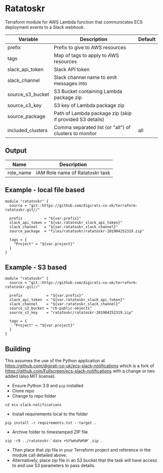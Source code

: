 # Ratatoskr

Terraform module for AWS Lambda function that communicates ECS deployment events to a Slack webhook.

| Variable          | Description                                              | Default |
|-------------------|----------------------------------------------------------|---------|
| prefix            | Prefix to give to AWS resources                          |         |
| tags              | Map of tags to apply to AWS resources                    |         |
| slack_api_token   | Slack API token                                          |         |
| slack_channel     | Slack channel name to emit messages into                 |         |
| source_s3_bucket  | S3 Bucket containing Lambda package zip                  |         |
| source_s3_key     | S3 key of Lambda package zip                             |         |
| source_package    | Path of Lambda package zip (skip if provided S3 details) |         |
| included_clusters | Comma separated list (or "all") of clusters to monitor   | all     |

## Output

| Name      | Description                     |
|-----------|---------------------------------|
| role_name | IAM Role name of Ratatoskr task |

## Example - local file based

```
module "ratatoskr" {
  source = "git::https://github.com/digirati-co-uk/terraform-ratatoskr.git//"

  prefix          = "${var.prefix}"
  slack_api_token = "${var.ratatoskr_slack_api_token}"
  slack_channel   = "${var.ratatoskr_slack_channel}"
  source_package  = "files/ratatoskr/ratatoskr-201904252319.zip"

  tags = {
    "Project" = "${var.project}"
  }
}
```

## Example - S3 based

```
module "ratatoskr" {
  source = "git::https://github.com/digirati-co-uk/terraform-ratatoskr.git//"

  prefix           = "${var.prefix}"
  slack_api_token  = "${var.ratatoskr_slack_api_token}"
  slack_channel    = "${var.ratatoskr_slack_channel}"
  source_s3_bucket = "ch-public-objects"
  source_s3_key    = "ratatoskr/ratatoskr-201904252319.zip"

  tags = {
    "Project" = "${var.project}"
  }
}
```

## Building

This assumes the use of the Python application at https://github.com/digirati-co-uk/ecs-slack-notifications which is a fork of https://github.com/Fullscreen/ecs-slack-notifications with a change or two added (also MIT license).

- Ensure Python 3.9 and `pip` installed
- Clone repo
- Change to repo folder
```
cd ecs-slack-notifications
```
- Install requirements local to the folder
```
pip install -r requirements.txt --target .
```
- Archive folder to timestamped ZIP file
```
zip -r9 ../ratatoskr-`date +%Y%m%d%H%M`.zip .
```

- Then place that zip file in your Terraform project and reference in the module call detailed above.
- Alternatively, place zip file in an S3 bucket that the task will have access to and use S3 parameters to pass details.
